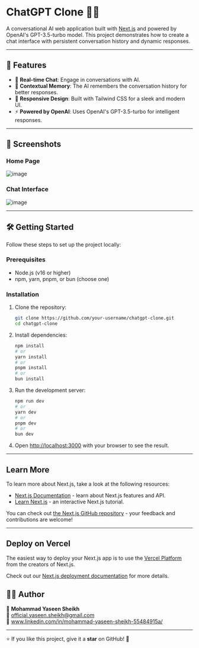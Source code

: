 # ChatGPT Clone 🤖💬

A conversational AI web application built with [Next.js](https://nextjs.org) and powered by OpenAI's GPT-3.5-turbo model. This project demonstrates how to create a chat interface with persistent conversation history and dynamic responses.

---

## 🚀 Features

- 🌟 **Real-time Chat**: Engage in conversations with AI.
- 🧠 **Contextual Memory**: The AI remembers the conversation history for better responses.
- 🎨 **Responsive Design**: Built with Tailwind CSS for a sleek and modern UI.
- ⚡ **Powered by OpenAI**: Uses OpenAI's GPT-3.5-turbo for intelligent responses.

---

## 📸 Screenshots

### Home Page
![image](https://github.com/user-attachments/assets/1fd15e23-2bbe-4a62-9dc3-8ca5face1c2e)


### Chat Interface
![image](https://github.com/user-attachments/assets/5e8af056-0605-4cef-b4c9-145d6fe10f22)


---

## 🛠️ Getting Started

Follow these steps to set up the project locally:

### Prerequisites
- Node.js (v16 or higher)
- npm, yarn, pnpm, or bun (choose one)

### Installation

1. Clone the repository:
   ```bash
   git clone https://github.com/your-username/chatgpt-clone.git
   cd chatgpt-clone
   ```

2. Install dependencies:
   ```bash
   npm install
   # or
   yarn install
   # or
   pnpm install
   # or
   bun install
   ```

3. Run the development server:
   ```bash
   npm run dev
   # or
   yarn dev
   # or
   pnpm dev
   # or
   bun dev
   ```

4. Open [http://localhost:3000](http://localhost:3000) with your browser to see the result.

---

## Learn More

To learn more about Next.js, take a look at the following resources:

- [Next.js Documentation](https://nextjs.org/docs) - learn about Next.js features and API.
- [Learn Next.js](https://nextjs.org/learn) - an interactive Next.js tutorial.

You can check out [the Next.js GitHub repository](https://github.com/vercel/next.js) - your feedback and contributions are welcome!

---

## Deploy on Vercel

The easiest way to deploy your Next.js app is to use the [Vercel Platform](https://vercel.com/new?utm_medium=default-template&filter=next.js&utm_source=create-next-app&utm_campaign=create-next-app-readme) from the creators of Next.js.

Check out our [Next.js deployment documentation](https://nextjs.org/docs/app/building-your-application/deploying) for more details.

## 👨‍💻 Author

👤 **Mohammad Yaseen Sheikh**  
📧 official.yaseen.sheikh@gmail.com  
🔗 www.linkedin.com/in/mohammad-yaseen-sheikh-55484915a/  

---

⭐ If you like this project, give it a **star** on GitHub! 🌟
